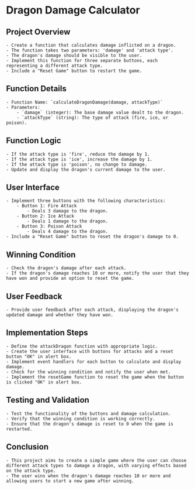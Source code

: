 # Dragon Damage Calculator

## Project Overview
    - Create a function that calculates damage inflicted on a dragon.
    - The function takes two parameters: 'damage' and 'attack type'.
    - The dragon's damage should be visible to the user.
    - Implement this function for three separate buttons, each representing a different attack type.
    - Include a "Reset Game" button to restart the game.

## Function Details
    - Function Name: `calculateDragonDamage(damage, attackType)`
    - Parameters:
        - `damage` (integer): The base damage value dealt to the dragon.
        - `attackType` (string): The type of attack (fire, ice, or poison).

## Function Logic
    - If the attack type is 'fire', reduce the damage by 1.
    - If the attack type is 'ice', increase the damage by 1.
    - If the attack type is 'poison', no change to damage.
    - Update and display the dragon's current damage to the user.

## User Interface
    - Implement three buttons with the following characteristics:
        - Button 1: Fire Attack
            - Deals 3 damage to the dragon.
        - Button 2: Ice Attack
            - Deals 1 damage to the dragon.
        - Button 3: Poison Attack
            - Deals 4 damage to the dragon.
    - Include a "Reset Game" button to reset the dragon's damage to 0.

## Winning Condition
    - Check the dragon's damage after each attack.
    - If the dragon's damage reaches 10 or more, notify the user that they have won and provide an option to reset the game.

## User Feedback
    - Provide user feedback after each attack, displaying the dragon's updated damage and whether they have won.

## Implementation Steps
    - Define the attackDragon function with appropriate logic.
    - Create the user interface with buttons for attacks and a reset button "OK" in alert box.
    - Implement event handlers for each button to calculate and display damage.
    - Check for the winning condition and notify the user when met.
    - Implement the resetGame function to reset the game when the button is clicked "OK" in alert box.

## Testing and Validation
    - Test the functionality of the buttons and damage calculation.
    - Verify that the winning condition is working correctly.
    - Ensure that the dragon's damage is reset to 0 when the game is restarted.

## Conclusion
    - This project aims to create a simple game where the user can choose different attack types to damage a dragon, with varying effects based on the attack type.
    - The user wins when the dragon's damage reaches 10 or more and allowing users to start a new game after winning.